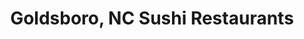 ---
layout: city
title: Goldsboro, NC Sushi Restaurants
permalink: /north-carolina/goldsboro/
stateAbbr: NC
stateName: North Carolina
cityName: Goldsboro

---